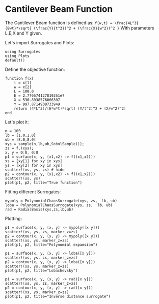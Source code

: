 # Cantilever Beam Function
The Cantilever Beam function is defined as:
``f(w,t) = \frac{4L^3}{Ewt}*\sqrt{ (\frac{Y}{t^2})^2 + (\frac{X}{w^2})^2 }``
With parameters L,E,X and Y given.

Let's import Surrogates and Plots:
```@example beam
using Surrogates
using Plots
default()
```

Define the objective function:
```@example beam
function f(x)
    t = x[1]
    w = x[2]
    L = 100.0
    E = 2.770674127819261e7
    X = 530.8038576066307
    Y = 997.8714938733949
    return (4*L^3)/(E*w*t)*sqrt( (Y/t^2)^2 + (X/w^2)^2)
end
```

Let's plot it:
```@example beam
n = 100
lb = [1.0,1.0]
ub = [8.0,8.0]
xys = sample(n,lb,ub,SobolSample());
zs = f.(xys);
x, y = 0:8, 0:8
p1 = surface(x, y, (x1,x2) -> f((x1,x2)))
xs = [xy[1] for xy in xys]
ys = [xy[2] for xy in xys]
scatter!(xs, ys, zs) # hide
p2 = contour(x, y, (x1,x2) -> f((x1,x2)))
scatter!(xs, ys)
plot(p1, p2, title="True function")
```


Fitting different Surrogates:
```@example beam
mypoly = PolynomialChaosSurrogate(xys, zs,  lb, ub)
loba = PolynomialChaosSurrogate(xys, zs,  lb, ub)
rad = RadialBasis(xys,zs,lb,ub)
```

Plotting:
```@example beam
p1 = surface(x, y, (x, y) -> mypoly([x y]))
scatter!(xs, ys, zs, marker_z=zs)
p2 = contour(x, y, (x, y) -> mypoly([x y]))
scatter!(xs, ys, marker_z=zs)
plot(p1, p2, title="Polynomial expansion")
```

```@example beam
p1 = surface(x, y, (x, y) -> loba([x y]))
scatter!(xs, ys, zs, marker_z=zs)
p2 = contour(x, y, (x, y) -> loba([x y]))
scatter!(xs, ys, marker_z=zs)
plot(p1, p2, title="Lobachevsky")
```

```@example beam
p1 = surface(x, y, (x, y) -> rad([x y]))
scatter!(xs, ys, zs, marker_z=zs)
p2 = contour(x, y, (x, y) -> rad([x y]))
scatter!(xs, ys, marker_z=zs)
plot(p1, p2, title="Inverse distance surrogate")
```
